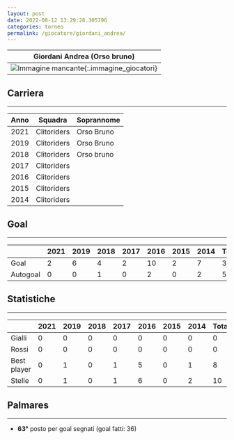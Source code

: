 ```yaml
---
layout: post
date: 2022-08-12 13:29:28.305796
categories: torneo
permalink: /giocatore/giordani_andrea/
---
```

<link rel='stylesheets' href='./../assets/giocatori.css'>

| Giordani Andrea (Orso bruno) |
|:-----:|
| ![Immagine mancante]('./../../assets/giocatori/giordani_andrea.png){:.immagine_giocatori} |


## Carriera
----

|Anno|Squadra|Soprannome|
|:---:|---|---|
|2021|Clitoriders|Orso Bruno|
|2019|Clitoriders|Orso Bruno|
|2018|Clitoriders|Orso bruno|
|2017|Clitoriders||
|2016|Clitoriders||
|2015|Clitoriders||
|2014|Clitoriders||


## Goal
----

| |2021|2019|2018|2017|2016|2015|2014| Totale |
|---|---|---|---|---|---|---|---|---|
|Goal|2|6|4|2|10|2|7|33|
|Autogoal|0|0|1|0|2|0|2|5|


## Statistiche
----

| |2021|2019|2018|2017|2016|2015|2014| Totale |
|---|---|---|---|---|---|---|---|---|
|Gialli|0|0|0|0|0|0|0|0|
|Rossi|0|0|0|0|0|0|0|0|
|Best player|0|1|0|1|5|0|1|8|
|Stelle|0|1|0|1|6|0|2|10|


## Palmares
----

- **63°** posto per goal segnati (goal fatti: 36)
